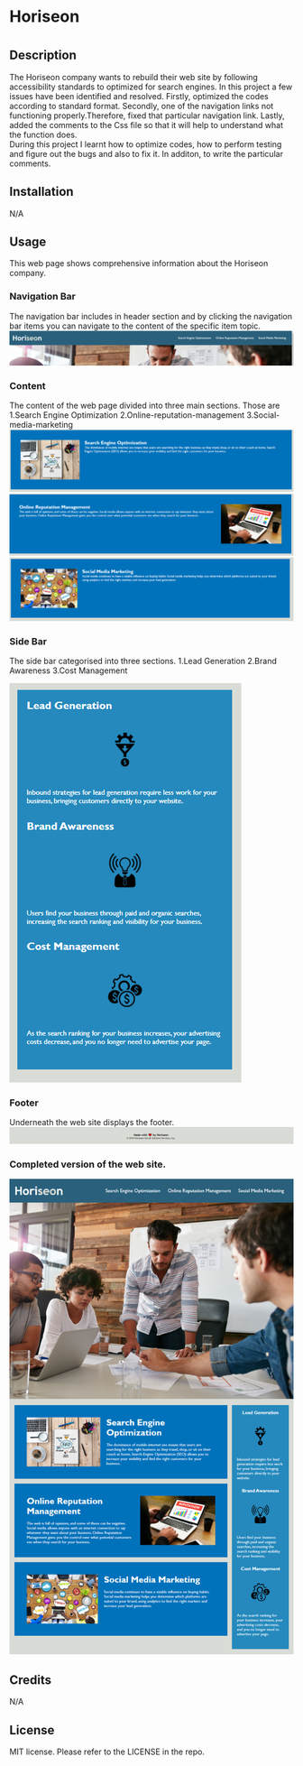 # Horiseon
# <Your-Project-Title>

## Description

The Horiseon company wants to rebuild their web site by following accessibility standards to optimized for search engines.
In this project a few issues have been identified and resolved. Firstly, optimized the codes according to standard format. Secondly, one of the navigation links not functioning properly.Therefore, fixed that particular navigation link. Lastly, added the comments to the Css file so that it will help to understand what the function does.  
During this project I learnt how to optimize codes, how to perform testing and figure out the bugs and also to fix it. In additon, to write the particular comments.  



## Installation

N/A

## Usage
This web page shows comprehensive information about the Horiseon company.

### Navigation Bar 
The navigation bar includes in header section and  by clicking the navigation bar items you can navigate to the content of the specific item topic.
![alt text](assets/images/header.PNG)


### Content
The content of the web page divided into three main sections. Those are 
1.Search Engine Optimization
2.Online-reputation-management
3.Social-media-marketing
![alt text](assets/images/section1.PNG)
![alt text](assets/images/section2.PNG)
![alt text](assets/images/section3.PNG)

### Side Bar
The side bar categorised into three sections.
1.Lead Generation
2.Brand Awareness
3.Cost Management

![alt text](assets/images/side.PNG)

### Footer
Underneath the web site displays the footer.
![alt text](assets/images/footer.PNG)

### Completed version of the web site.
![alt text](assets/images/01-html-css-git-homework-demo.png)

## Credits

N/A

## License
MIT license.
Please refer to the LICENSE in the repo.

